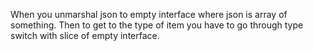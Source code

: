 When you unmarshal json to empty interface where json is array of something. Then to get to the type of item you have to go through type switch with slice of empty interface.